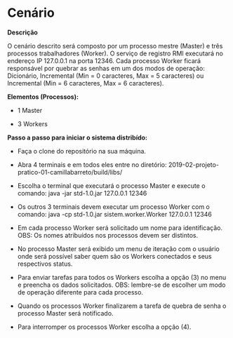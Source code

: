 # **Cenário**

**Descrição**

O cenário descrito será composto por um processo mestre (Master) e três processos trabalhadores (Worker). O serviço de registro RMI executará no endereço IP 127.0.0.1 na porta 12346. Cada processo Worker ficará responsável por quebrar as senhas em um dos modos de operação: Dicionário, Incremental (Min = 0 caracteres, Max = 5 caracteres) ou Incremental (Min = 6 caracteres, Max = 6 caracteres).

**Elementos (Processos):**

- 1 Master

- 3 Workers

**Passo a passo para iniciar o sistema distribído:**

- Faça o clone do repositório na sua máquina.

- Abra 4 terminais e em todos eles entre no diretório: 2019-02-projeto-pratico-01-camillabarreto/build/libs/

- Escolha o terminal que executará o processo Master e execute o comando: java -jar std-1.0.jar 127.0.0.1 12346

- Os outros 3 terminais devem executar um processo Worker com o comando: java -cp std-1.0.jar sistem.worker.Worker 127.0.0.1 12346

- Em cada processo Worker será solicitado um nome para identificação. OBS: Os nomes atribuídos nos processos devem ser distintos.

- No processo Master será exibido um menu de iteração com o usuário onde será possível saber quem são os Workers conectados e seus respectivos status.

- Para enviar tarefas para todos os Workers escolha a opção (3) no menu e preencha os dados solicitados. OBS: lembre-se de escolher um modo de operação diferente para cada processo.

- Quando os processos Worker finalizarem a tarefa de quebra de senha o processo Master será notificado.

- Para interromper os processos Worker escolha a opção (4).
